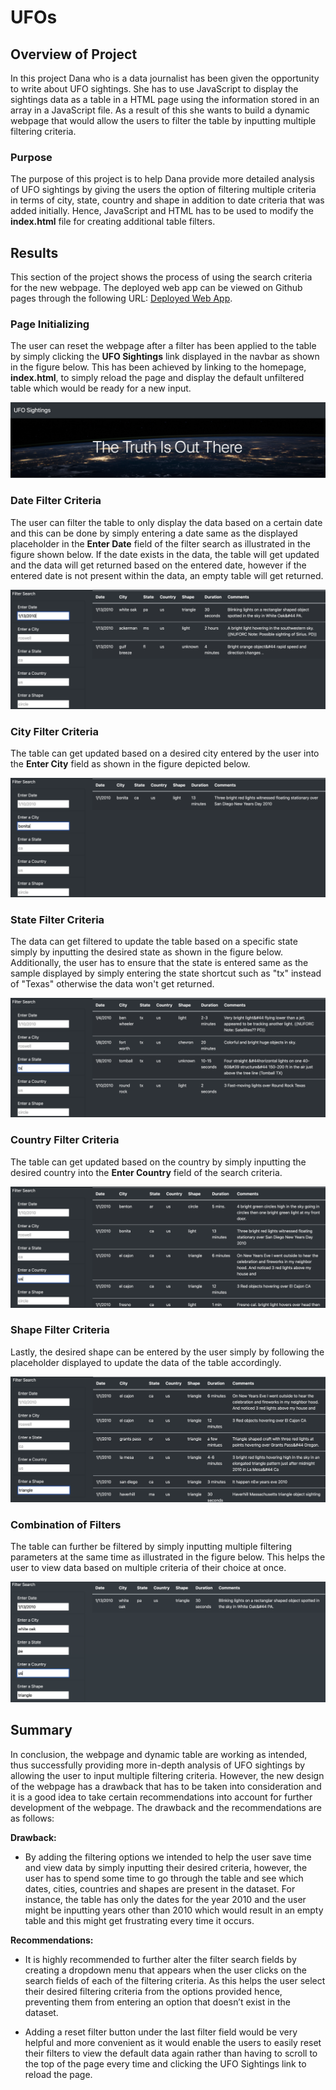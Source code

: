 # UFOs

## Overview of Project

In this project Dana who is a data journalist has been given the opportunity to write about UFO sightings. She has to use JavaScript to display the sightings data as a table in a HTML page using the information stored in an array in a JavaScript file. As a result of this she wants to build a dynamic webpage that would allow the users to filter the table by inputting multiple filtering criteria.

### Purpose

The purpose of this project is to help Dana provide more detailed analysis of UFO sightings by giving the users the option of filtering multiple criteria in terms of city, state, country and shape in addition to date criteria that was added initially. Hence, JavaScript and HTML has to be used to modify the **index.html** file for creating additional table filters.

## Results

This section of the project shows the process of using the search criteria for the new webpage. The deployed web app can be viewed on Github pages through the following URL: [Deployed Web App](https://taravatsh.github.io/UFOs/).

### Page Initializing

The user can reset the webpage after a filter has been applied to the table by simply clicking the **UFO Sightings** link displayed in the navbar as shown in the figure below. This has been achieved by linking to the homepage, **index.html**, to simply reload the page and display the default unfiltered table which would be ready for a new input. 

![Resetting the webpage](static/images/Navbar.png)

### Date Filter Criteria

The user can filter the table to only display the data based on a certain date and this can be done by simply entering a date same as the displayed placeholder in the **Enter Date** field of the filter search as illustrated in the figure shown below. If the date exists in the data, the table will get updated and the data will get returned based on the entered date, however if the entered date is not present within the data, an empty table will get returned.

![Date filter criteria](static/images/Date_Filter.png)

### City Filter Criteria 

The table can get updated based on a desired city entered by the user into the **Enter City** field as shown in the figure depicted below.

![City filter criteria](static/images/City_Filter.png)

### State Filter Criteria

The data can get filtered to update the table based on a specific state simply by inputting the desired state as shown in the figure below. Additionally, the user has to ensure that the state is entered same as the sample displayed by simply entering the state shortcut such as "tx" instead of "Texas" otherwise the data won't get returned.

![State filter criteria](static/images/State_Filter.png)

### Country Filter Criteria

The table can get updated based on the country by simply inputting the desired country into the **Enter Country** field of the search criteria.

![Country filter criteria](static/images/Country_Filter.png)

### Shape Filter Criteria

Lastly, the desired shape can be entered by the user simply by following the placeholder displayed to update the data of the table accordingly.

![Shape filter criteria](static/images/Shape_Filter.png)

### Combination of Filters

The table can further be filtered by simply inputting multiple filtering parameters at the same time as illustrated in the figure below. This helps the user to view data based on multiple criteria of their choice at once.

![Combination of filtering criteria](static/images/Filter_Combination.png)

## Summary

In conclusion, the webpage and dynamic table are working as intended, thus successfully providing more in-depth analysis of UFO sightings by allowing the user to input multiple filtering criteria. However, the new design of the webpage has a drawback that has to be taken into consideration and it is a good idea to take certain recommendations into account for further development of the webpage. The drawback and the recommendations are as follows:

**Drawback:**

-  By adding the filtering options we intended to help the user save time and view data by simply inputting their desired criteria, however, the user has to spend some time to go through the table and see which dates, cities, countries and shapes are present in the dataset. For instance, the table has only the dates for the year 2010 and the user might be inputting years other than 2010 which would result in an empty table and this might get frustrating every time it occurs.

**Recommendations:**

-  It is highly recommended to further alter the filter search fields by creating a dropdown menu that appears when the user clicks on the search fields of each of the filtering criteria. As this helps the user select their desired filtering criteria from the options provided hence, preventing them from entering an option that doesn’t exist in the dataset.

- Adding a reset filter button under the last filter field would be very helpful and more convenient as it would enable the users to easily reset their filters to view the default data again rather than having to scroll to the top of the page every time and clicking the UFO Sightings link to reload the page.
